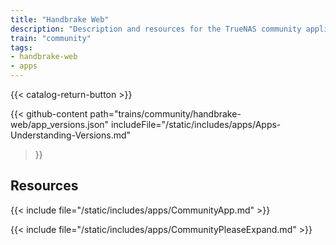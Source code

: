```yaml
---
title: "Handbrake Web"
description: "Description and resources for the TrueNAS community application called Handbrake Web."
train: "community"
tags:
- handbrake-web
- apps
---
```


{{< catalog-return-button >}}

{{< github-content 
    path="trains/community/handbrake-web/app_versions.json"
	includeFile="/static/includes/apps/Apps-Understanding-Versions.md"
>}}

## Resources

{{< include file="/static/includes/apps/CommunityApp.md" >}}

{{< include file="/static/includes/apps/CommunityPleaseExpand.md" >}}

<!--
<div class="docs-sections">

{{< doc-card title="<appname> Deployments" link="/resources/"
descr="How to deploy and configure the <appname> app." >}}

</div>
-->